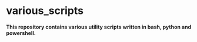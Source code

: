 # various_scripts

**This repository contains various utility scripts written in bash, python and powershell.**
